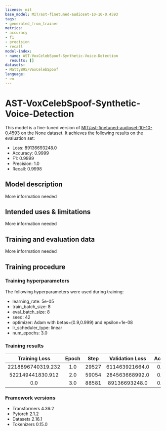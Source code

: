 ```yaml
---
license: mit
base_model: MIT/ast-finetuned-audioset-10-10-0.4593
tags:
- generated_from_trainer
metrics:
- accuracy
- f1
- precision
- recall
model-index:
- name: AST-VoxCelebSpoof-Synthetic-Voice-Detection
  results: []
datasets:
- MattyB95/VoxCelebSpoof
language:
- en
---
```


<!-- This model card has been generated automatically according to the information the Trainer had access to. You
should probably proofread and complete it, then remove this comment. -->

# AST-VoxCelebSpoof-Synthetic-Voice-Detection

This model is a fine-tuned version of [MIT/ast-finetuned-audioset-10-10-0.4593](https://huggingface.co/MIT/ast-finetuned-audioset-10-10-0.4593) on the None dataset.
It achieves the following results on the evaluation set:
- Loss: 89136693248.0
- Accuracy: 0.9999
- F1: 0.9999
- Precision: 1.0
- Recall: 0.9998

## Model description

More information needed

## Intended uses & limitations

More information needed

## Training and evaluation data

More information needed

## Training procedure

### Training hyperparameters

The following hyperparameters were used during training:
- learning_rate: 5e-05
- train_batch_size: 8
- eval_batch_size: 8
- seed: 42
- optimizer: Adam with betas=(0.9,0.999) and epsilon=1e-08
- lr_scheduler_type: linear
- num_epochs: 3.0

### Training results

| Training Loss     | Epoch | Step  | Validation Loss | Accuracy | F1     | Precision | Recall |
|:-----------------:|:-----:|:-----:|:---------------:|:--------:|:------:|:---------:|:------:|
| 2218896740319.232 | 1.0   | 29527 | 611463921664.0  | 0.9998   | 0.9998 | 0.9999    | 0.9997 |
| 522149441830.912  | 2.0   | 59054 | 284563668992.0  | 0.9997   | 0.9997 | 0.9999    | 0.9996 |
| 0.0               | 3.0   | 88581 | 89136693248.0   | 0.9999   | 0.9999 | 1.0       | 0.9998 |


### Framework versions

- Transformers 4.36.2
- Pytorch 2.1.2
- Datasets 2.16.1
- Tokenizers 0.15.0